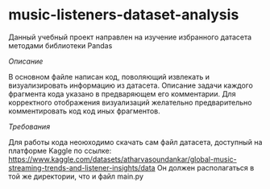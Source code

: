 # music-listeners-dataset-analysis

Данный учебный проект направлен на изучение избранного датасета методами библиотеки Pandas

*Описание* 

В основном файле написан код, поволяющий извлекать и визуализировать информацию из датасета. Описание задачи каждого фрагмента кода указано в предваряющем его комментарии. 
Для корректного отображения визуализаций желательно предварительно комментировать код код иных фрагментов.

*Требования*

Для работы кода неоюходимо скачать сам файл датасета, доступный на платформе Kaggle по ссылке:  
https://www.kaggle.com/datasets/atharvasoundankar/global-music-streaming-trends-and-listener-insights/data
Он должен располагаться в той же директории, что и файл main.py
